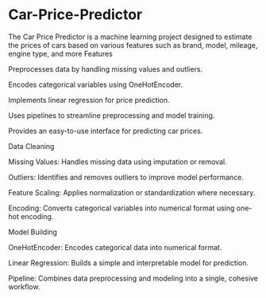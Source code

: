 # Car-Price-Predictor
The Car Price Predictor is a machine learning project designed to estimate the prices of cars based on various features such as brand, model, mileage, engine type, and more
Features

Preprocesses data by handling missing values and outliers.

Encodes categorical variables using OneHotEncoder.

Implements linear regression for price prediction.

Uses pipelines to streamline preprocessing and model training.

Provides an easy-to-use interface for predicting car prices.

Data Cleaning

Missing Values: Handles missing data using imputation or removal.

Outliers: Identifies and removes outliers to improve model performance.

Feature Scaling: Applies normalization or standardization where necessary.

Encoding: Converts categorical variables into numerical format using one-hot encoding.

Model Building

OneHotEncoder: Encodes categorical data into numerical format.

Linear Regression: Builds a simple and interpretable model for prediction.

Pipeline: Combines data preprocessing and modeling into a single, cohesive workflow.
